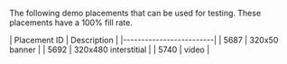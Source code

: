 The following demo placements that can be used for testing. These placements have a 100% fill rate.

| Placement ID | Description |
|-------------------------|
| 5687 | 320x50 banner |
| 5692 | 320x480 interstitial |
| 5740 | video |
